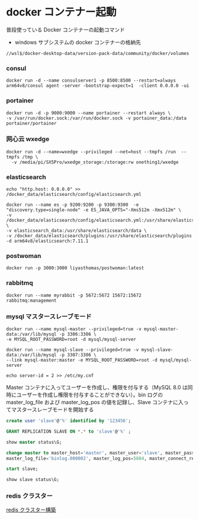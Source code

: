 # docker コンテナー起動

普段使っている Docker コンテナーの起動コマンド

- windows サブシステムの docker コンテナーの格納先

```shell
//wsl$/docker-desktop-data/version-pack-data/community/docker/volumes
```

### consul

```shell
docker run -d --name consulserver1 -p 8500:8500 --restart=always  arm64v8/consul agent -server -bootstrap-expect=1  -client 0.0.0.0 -ui
```

### portainer

```shell
docker run -d -p 9000:9000 --name portainer --restart always \
-v /var/run/docker.sock:/var/run/docker.sock -v portainer_data:/data portainer/portainer
```

### 网心云 wxedge

```shell
docker run -d --name=wxedge --privileged --net=host --tmpfs /run  --tmpfs /tmp \
  -v /media/pi/SX5Pro/wxedge_storage:/storage:rw onething1/wxedge
```

### elasticsearch

```shell
echo "http.host: 0.0.0.0" >> /docker_data/elasticsearch/config/elasticsearch.yml

docker run --name es -p 9200:9200 -p 9300:9300  -e "discovery.type=single-node" -e ES_JAVA_OPTS="-Xms512m -Xmx512m" \
-v /docker_data/elasticsearch/config/elasticsearch.yml:/usr/share/elasticsearch/config/elasticsearch.yml \
-v elasticsearch_data:/usr/share/elasticsearch/data \
-v /docker_data/elasticsearch/plugins:/usr/share/elasticsearch/plugins -d arm64v8/elasticsearch:7.11.1
```

### postwoman

```shell
docker run -p 3000:3000 liyasthomas/postwoman:latest
```

### rabbitmq

```shell
docker run --name myrabbit -p 5672:5672 15672:15672 rabbitmq:management
```

### mysql マスタースレーブモード

```shell
docker run --name mysql-master --privileged=true -v mysql-master-data:/var/lib/mysql -p 3306:3306 \
-e MYSQL_ROOT_PASSWORD=root -d mysql/mysql-server

docker run --name mysql-slave --privileged=true -v mysql-slave-data:/var/lib/mysql -p 3307:3306 \
--link mysql-master:master -e MYSQL_ROOT_PASSWORD=root -d mysql/mysql-server

echo server-id = 2 >> /etc/my.cnf
```

Master コンテナに入ってユーザーを作成し、権限を付与する（MySQL 8.0 は同時にユーザーを作成し権限を付与することができない）。bin ログの master_log_file および master_log_pos の値を記録し、Slave コンテナに入ってマスタースレーブモードを開始する

```sql
create user 'slave'@'%' identified by '123456';

GRANT REPLICATION SLAVE ON *.* to 'slave'@'%' ;

show master status\G;

change master to master_host='master', master_user='slave', master_password='123456', master_port=3306, \
master_log_file='binlog.000002', master_log_pos=5884, master_connect_retry=30;

start slave;

show slave status\G;
```

### redis クラスター

[redis クラスター構築](https://github.com/Bigyozo/Bigyozo.github.io/blob/main/blog/JP/redis集群搭建.md)

